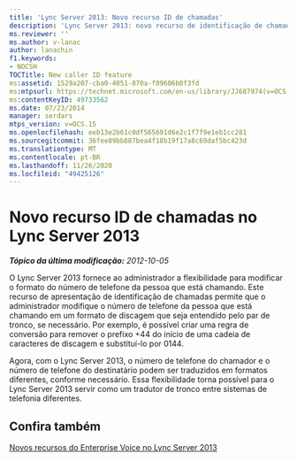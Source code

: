 ```yaml
---
title: 'Lync Server 2013: Novo recurso ID de chamadas'
description: 'Lync Server 2013: novo recurso de identificação de chamadas.'
ms.reviewer: ''
ms.author: v-lanac
author: lanachin
f1.keywords:
- NOCSH
TOCTitle: New caller ID feature
ms:assetid: 1529a207-cba0-4051-870a-f89606b0f3fd
ms:mtpsurl: https://technet.microsoft.com/en-us/library/JJ687974(v=OCS.15)
ms:contentKeyID: 49733562
ms.date: 07/23/2014
manager: serdars
mtps_version: v=OCS.15
ms.openlocfilehash: eeb13e2b61c0df565691d6e2c1f7f9e1eb1cc281
ms.sourcegitcommit: 36fee89bb887bea4f18b19f17a8c69daf5bc423d
ms.translationtype: MT
ms.contentlocale: pt-BR
ms.lasthandoff: 11/26/2020
ms.locfileid: "49425126"
---
```

# <a name="new-caller-id-feature-in-lync-server-2013"></a>Novo recurso ID de chamadas no Lync Server 2013

<div data-xmlns="http://www.w3.org/1999/xhtml">

<div class="topic" data-xmlns="http://www.w3.org/1999/xhtml" data-msxsl="urn:schemas-microsoft-com:xslt" data-cs="https://msdn.microsoft.com/">

<div data-asp="https://msdn2.microsoft.com/asp">



</div>

<div id="mainSection">

<div id="mainBody">

<span> </span>

_**Tópico da última modificação:** 2012-10-05_

O Lync Server 2013 fornece ao administrador a flexibilidade para modificar o formato do número de telefone da pessoa que está chamando. Este recurso de apresentação de identificação de chamadas permite que o administrador modifique o número de telefone da pessoa que está chamando em um formato de discagem que seja entendido pelo par de tronco, se necessário. Por exemplo, é possível criar uma regra de conversão para remover o prefixo +44 do início de uma cadeia de caracteres de discagem e substituí-lo por 0144.

Agora, com o Lync Server 2013, o número de telefone do chamador e o número de telefone do destinatário podem ser traduzidos em formatos diferentes, conforme necessário. Essa flexibilidade torna possível para o Lync Server 2013 servir como um tradutor de tronco entre sistemas de telefonia diferentes.

<div>

## <a name="see-also"></a>Confira também


[Novos recursos do Enterprise Voice no Lync Server 2013](lync-server-2013-new-enterprise-voice-features.md)  
  

</div>

</div>

<span> </span>

</div>

</div>

</div>

